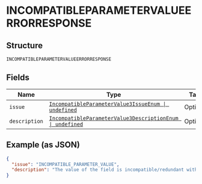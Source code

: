 
# INCOMPATIBLEPARAMETERVALUEERRORRESPONSE

## Structure

`INCOMPATIBLEPARAMETERVALUEERRORRESPONSE`

## Fields

| Name | Type | Tags | Description |
|  --- | --- | --- | --- |
| `issue` | [`IncompatibleParameterValue3IssueEnum \| undefined`](../../doc/models/incompatible-parameter-value-3-issue-enum.md) | Optional | - |
| `description` | [`IncompatibleParameterValue3DescriptionEnum \| undefined`](../../doc/models/incompatible-parameter-value-3-description-enum.md) | Optional | - |

## Example (as JSON)

```json
{
  "issue": "INCOMPATIBLE_PARAMETER_VALUE",
  "description": "The value of the field is incompatible/redundant with other fields in the order."
}
```

